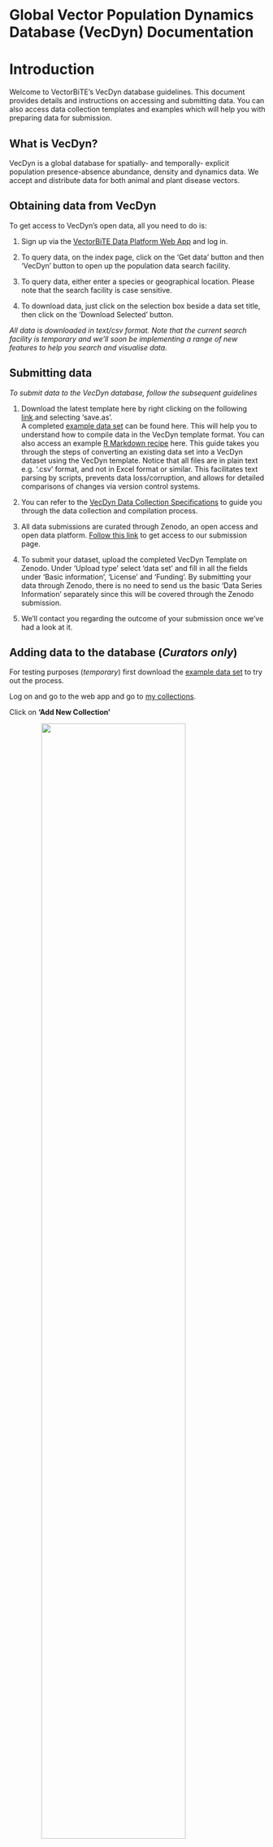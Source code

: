 Global **Vec**tor Population **Dyn**amics Database (VecDyn)
Documentation
================

# Introduction

Welcome to VectorBiTE’s VecDyn database guidelines. This document
provides details and instructions on accessing and submitting data. You
can also access data collection templates and examples which will help
you with preparing data for submission.

## What is VecDyn?

VecDyn is a global database for spatially- and temporally- explicit
population presence-absence abundance, density and dynamics data. We
accept and distribute data for both animal and plant disease vectors.

## Obtaining data from VecDyn

To get access to VecDyn’s open data, all you need to do is:

1.  Sign up via the [VectorBiTE Data Platform Web
    App](http://vectorbyte.org) and log in.

2.  To query data, on the index page, click on the ‘Get data’ button and
    then ‘VecDyn’ button to open up the population data search facility.

3.  To query data, either enter a species or geographical location.
    Please note that the search facility is case sensitive.

4.  To download data, just click on the selection box beside a data set
    title, then click on the ‘Download Selected’ button.

*All data is downloaded in text/csv format.* *Note that the current
search facility is temporary and we’ll soon be implementing a range of
new features to help you search and visualise data.*

## Submitting data

*To submit data to the VecDyn database, follow the subsequent
guidelines*

1.  Download the latest template here by right clicking on the following
    [link](https://raw.githubusercontent.com/vectorbite/VectorBiteDataPlatform/master/static/Documentation/VecDyn/Template%26Scripts/VecDyn_template.csv).and
    selecting ‘save.as’.  
    A completed [example data
    set](https://raw.githubusercontent.com/vectorbite/VectorBiteDataPlatform/master/static/Documentation/VecDyn/Examples/ManateeCountyMosquitoMonitoring/vecdyn_manatee_county_aedes_aegypti.csv)
    can be found here. This will help you to understand how to compile
    data in the VecDyn template format. You can also access an example
    [R Markdown
    recipe](https://raw.githubusercontent.com/vectorbite/VectorBiteDataPlatform/master/static/Documentation/VecDyn/Examples/ManateeCountyMosquitoMonitoring/ManateeCountryMosquitoMonitoring.Rmd)
    here. This guide takes you through the steps of converting an
    existing data set into a VecDyn dataset using the VecDyn template.
    Notice that all files are in plain text e.g. ‘.csv’ format, and not
    in Excel format or similar. This facilitates text parsing by
    scripts, prevents data loss/corruption, and allows for detailed
    comparisons of changes via version control systems.

2.  You can refer to the [VecDyn Data Collection
    Specifications](#vecdyn-data-collection-specifications) to guide you
    through the data collection and compilation process.

3.  All data submissions are curated through Zenodo, an open access and
    open data platform. [Follow this
    link](https://zenodo.org/deposit/new?c=vecdyn) to get access to our
    submission page.

4.  To submit your dataset, upload the completed VecDyn Template on
    Zenodo. Under ‘Upload type’ select ‘data set’ and fill in all the
    fields under ‘Basic information’, ‘License’ and ‘Funding’. By
    submitting your data through Zenodo, there is no need to send us the
    basic ‘Data Series Information’ separately since this will be
    covered through the Zenodo submission.

5.  We’ll contact you regarding the outcome of your submission once
    we’ve had a look at it.

## Adding data to the database (*Curators only*)

For testing purposes (*temporary*) first download the [example data
set](https://raw.githubusercontent.com/vectorbite/VectorBiteDataPlatform/master/static/Documentation/VecDyn/Examples/ManateeCountyMosquitoMonitoring/vecdyn_manatee_county_aedes_aegypti.csv)
to try out the process.

Log on and go to the web app and go to [my
collections](https://vectorbiteonlineplatform.pythonanywhere.com/VectorBiteDataPlatform/vecdyn/my_collections).

Click on **‘Add New
Collection’**

<img src="https://raw.githubusercontent.com/vectorbite/VectorBiteDataPlatform/master/static/Documentation/VecDyn/Images/DataUploadStep1.png" width="75%" style="display: block; margin: auto;" />

The first table captures general information about the data provider and
the data series. A data series may provide centralised information about
one or many related
datasets.

<img src="https://raw.githubusercontent.com/vectorbite/VectorBiteDataPlatform/master/static/Documentation/VecDyn/Images/DataUploadStep2.png" width="75%" style="display: block; margin: auto;" />

Once the collection information has been registered, you now be able to
submit data sets to that collection. Click o ‘Add new data set to
collection’

<img src="https://raw.githubusercontent.com/vectorbite/VectorBiteDataPlatform/master/static/Documentation/VecDyn/Images/DataUploadStep3.png" width="75%" style="display: block; margin: auto;" />

Next select a taxon, it is best to search using the first box first.
When you have found the taxon you are after. Hit the ‘select’ button on
the aligning
row.

<img src="https://raw.githubusercontent.com/vectorbite/VectorBiteDataPlatform/master/static/Documentation/VecDyn/Images/DataUploadStep4.png" width="75%" style="display: block; margin: auto;" />

Next select a geographical location, this either needs to be country or
an Adm1 (e.g. State) or adm2 (county) administrative subdivision. Again,
Hit the ‘select’ button on the aligning ror of your
choice.

<img src="https://raw.githubusercontent.com/vectorbite/VectorBiteDataPlatform/master/static/Documentation/VecDyn/Images/DataUploadStep5.png" width="75%" style="display: block; margin: auto;" />

Next submit all the study data (metadata) and click on submit once you
have completed the
page.

<img src="https://raw.githubusercontent.com/vectorbite/VectorBiteDataPlatform/master/static/Documentation/VecDyn/Images/DataUploadStep6.png" width="75%" style="display: block; margin: auto;" />

Next you need to upload the complete csv. This will only upload fields
related to the time series (sample
data)

<img src="https://raw.githubusercontent.com/vectorbite/VectorBiteDataPlatform/master/static/Documentation/VecDyn/Images/DataUploadStep7.png" width="75%" style="display: block; margin: auto;" />

Once completed, you’ll be taken the final page where you can see all the
sample data relating to the study data. From here you can verify all the
information is correct. If it click on ‘finish’ to be take back the
collections
page.

<img src="https://raw.githubusercontent.com/vectorbite/VectorBiteDataPlatform/master/static/Documentation/VecDyn/Images/DataUploadStep9.png" width="75%" style="display: block; margin: auto;" />

However, if these is a problem you can delete or edit each entry. To
delete all the entries hit ‘select’ all and scroll down to the bottom of
the page and click ‘delete
selected’  
<img src="https://raw.githubusercontent.com/vectorbite/VectorBiteDataPlatform/master/static/Documentation/VecDyn/Images/DataUploadStep8.png" width="75%" style="display: block; margin: auto;" />

# Data Collection Specifications

The following section describes all the fields in the VecDyn data base
and provides details on the rational behind their requirement. This
section will also guide through completing the data collection template.
Note that some fields are required and others are optional, although,
ideally all fields should be completed.

## Collection Information Table (i.e.basic data series information)

The first table captures general information about the data provider and
the data series. A data series may provide centralised information about
one or many related datasets. The following information should be
supplied separately when a data set is
submitted.

| Field Name            | Required | Details                                                                            | Additional Notes                                                                                                  |
| --------------------- | -------- | ---------------------------------------------------------------------------------- | ----------------------------------------------------------------------------------------------------------------- |
| title                 | Yes      | Short title identifying the data series                                            | E.g. “Mosquito Surveillance in Iowa”                                                                              |
| collection\_authority | Yes      | Name of collection authority                                                       | E.g. family name, given names; OR ‘Iowa State                                                                     |
| DOI                   | Optional | Digital Object Identifier (DOI)                                                    | If the data set was already published                                                                             |
| publication\_date     | Yes      | ISO 8601 date format (YYYY-MM-DD)                                                  | In case the data set was already published elsewhere, use the date of first publication.                          |
| description           | Yes      | A short description of the study / data set                                        | E.g. ‘Long term, fixed trapped, municipal surveillance of west Nile vector population in Colorado from 2000-2010” |
| URL                   | Yes      | web link to data set                                                               |                                                                                                                   |
| contact\_name         | Yes      | Name, person, authority, etc…. that may be contacted with inquiries about the data |                                                                                                                   |
| contact\_affiliation  | Optional | Author/contact affiliation                                                         |                                                                                                                   |
| email                 | Optional | Contact email                                                                      |                                                                                                                   |
| ORCID                 | Optional | ORCID code                                                                         | A digital identifier which provides                                                                               |
| keywords              | Optional | Keywords for web searches                                                          |                                                                                                                   |

The next table captures metadata for a study. A study should be regarded
as a set of data for one single species, at a given location over a
specific time period. The metadata should be used to capture information
like the general location of a study and particular methods or equipment
used to collect data on the study organism. Note that data entered into
these fields should be repeated for each time series row/observation. In
effect, the metadata helps to describe the time series
data.

## Study Data Table (i.e. metadata, *part of the VecDyn data collection template))*

| Field Name               | Required | Details                                                                                                            | Additional Notes                                                                                                                                                                                                  |
| ------------------------ | -------- | ------------------------------------------------------------------------------------------------------------------ | ----------------------------------------------------------------------------------------------------------------------------------------------------------------------------------------------------------------- |
| data\_set\_name          | yes      | Short title identifying the data set                                                                               | The title should be related to the data series title and the study organism e.g. “Tiger Mosquito Surveillance in Iowa”                                                                                            |
| taxon\_name              | yes      | Classification of sample collected                                                                                 | Use the Catalogue of Life 2017 check-list to obtain the taxon name, only use names which are classed as ‘accepted’. See <http://www.catalogueoflife.org/annual-checklist/2017/>                                   |
| country                  | yes      | Country where study was conducted                                                                                  | Use the United Nation’s “Standard Country” names. See here <https://unstats.un.org/unsd/methodology/m49/>                                                                                                         |
| location\_description    | yes      | Description of study location                                                                                      | E.g.. town, county, state                                                                                                                                                                                         |
| location\_environment    | optional | General description about the location                                                                             | Where possible, please use the Environment Ontology search feature to characterize the location’s environment (see <http://www.environmentontology.org/Browse-EnvO>)                                              |
| study\_lat\_DD           | optional | Latitude of study area as a decimal degree                                                                         | General location of the study Ranges\[-90,+90\] for latitude (north-south measurement)                                                                                                                            |
| study\_long\_DD          | optional | Longitude of study area as a decimal degree                                                                        | Ranges \[-180,180\] for longitude (east-west measurement)                                                                                                                                                         |
| spatial\_accuracy        | optional | Spatial accuracy of the given coordinates                                                                          | Value between 0 - 6 indicating the accuracy of the location given. 0 = Unknown, 1 = \>100 km radius, 2 = 10 - \<100km, 3 = 1 - \<9km, 4 = 0.1 - 1km, 5 = 10 - 100m, 6 = accurate survey (incl. GPS) \<= 10m       |
| location\_extent         | optional | Indicating the size of the study site.                                                                             | A value between 1 - 4. Where available absolute size is recorded in the Area field. 1 = Region \>10 km radius, 2 = Local Area 1-10 km radius, 3 = Extended Site 0.1-1 km radius, 4 = Precise Site \<0.1 km radius |
| geo\_datum               | optional | Geodetic datum                                                                                                     | E.g.. WGS 84                                                                                                                                                                                                      |
| species\_id\_method      | Optional | Species Identification Method                                                                                      | A description of the methods species identification.                                                                                                                                                              |
| study\_design            | Optional | Study design methodology                                                                                           | Indicate if observational study i.e.prospective , retrospective, or experimental etc                                                                                                                              |
| sampling\_strategy       | Optional | Indicate the strategy used to select the sample                                                                    | E.g. simple random sampling, stratified, convenience sampling, cluster, sampling, census etc.                                                                                                                     |
| sampling\_method         | Optional | Sampling apparatus e.g..trap type, observation method)                                                             | E.g. “CDC light trap w/ CO2”, “Prokopack backpack aspirator”, “Quadrat count”                                                                                                                                     |
| sampling\_protocol       | Optional | How entities were sampled                                                                                          | E.g. ‘Count’, ‘Count (millions)’, ‘Harvest’, ‘Index of abundance’, ‘Index of territories’, ‘Leaf area’, ‘Mean Count’, ‘Not Specified’, ‘Percent cover’ and ‘Sample’.                                              |
| measurement\_unit        | Optional | Unit of measurement                                                                                                | The entity observed. Entries could include, ‘individuals’, ‘adults’, ‘cells’, ‘egg masses’, and ‘pelts’                                                                                                           |
| sample\_collection\_area | Optional | The spatial extent (area or volume) of the sample                                                                  | If relevant (E.g.., when collection method is transect or quadrat), in units of area or volume, the spatial coverage of the sampling unit e.g. “100 m^2”, “1 liter”, “1 ha”, “10m^3”                              |
| value\_transform         | Optional | Note if the original values have been transformed – list details of the reference value of any data transformation | E.g..Base Year, Log, None, Not Specified, Proportion, Unknown, x 1000 lbs                                                                                                                                         |

In the following table, the next set of variables captures the
information required to produce a time-Series dataset. Each row should
represent a separate observation, at a particular point in time. Note
that any additional information about a sub sample can be added here too
e.g. point location of sample sites or sex of a
species.

## Sample Data Table (i.e. time series data, *part of the VecDyn data collection template*))

| Field Name          | Required | Details                                                   | Additional Notes                                                                                                                                                                                                                                                                                                                                                                                                          |
| ------------------- | -------- | --------------------------------------------------------- | ------------------------------------------------------------------------------------------------------------------------------------------------------------------------------------------------------------------------------------------------------------------------------------------------------------------------------------------------------------------------------------------------------------------------- |
| sample\_start\_date | Optional | Start date: ISO 8601 date format (YYYY-MM-DD)             | Only required when the collector wants to sample populations within specific time frames e.g. between when a trap was set and when the sample was collected                                                                                                                                                                                                                                                               |
| sample\_start\_time | Optional | Start time: ISO 8601 time format (hh:mm:ss)               | Only required when the collector wants to sample populations within specific time frames e.g. time example: 15:53:00                                                                                                                                                                                                                                                                                                      |
| sample\_end\_date   | Yes      | Collection date:ISO 8601 time format (hh:mm:ss)           | The date the sample was collected. If collection occurs monthly use the first day of each month i.e. 2001-01-01, 2001-02-01. Date example: 2008-09-15                                                                                                                                                                                                                                                                     |
| sample\_end\_time   | Optional | Time of the sample collection:                            | ISO 8601 time format (hh:mm:ss)                                                                                                                                                                                                                                                                                                                                                                                           |
| value               | Yes      | The numerical amount or result from the sample collection | The population data from study                                                                                                                                                                                                                                                                                                                                                                                            |
| sample\_info        | Optional | Additional sample information                             | Should be used when more information is required to understand the experiment, for example experimental variables, sub-locations, etc.Could report general info regarding sample location. Some users may report wind speeds Examples: “Forest” vs “Field”, “Winter”vs “Summer”, “Inside” vs “Outside”, “200 meters above sea level”                                                                                      |
| sample\_lat\_DD     | Optional | Latitude of sample area as a decimal degree               | Specific location of the sample Ranges \[-90,+90\] for latitude (north-south measurement)                                                                                                                                                                                                                                                                                                                                 |
| sample\_long\_DD    | Optional | Longitude of sample area as a decimal degree              | Ranges \[-180,180\] for longitude (east-west measurement)                                                                                                                                                                                                                                                                                                                                                                 |
| sample\_name        | Optional | A human readable sample name                              | May exist solely for the benefit of the depositor in organizing their data, use their own internal naming conventions etc.Naming convention is not restricted, but any encoded metadata should be revealed in the other data fields. For example, you may name a sample named ‘Aphid1\_StickyTrap\_Jan4,’ but you will still have “Sticky Trap” listed in a Collection Method field, and “Jan 4, 2017” in the date field. |
| sample\_sex         | Optional | Information on the sex of the organism sampled            |                                                                                                                                                                                                                                                                                                                                                                                                                           |

# Data Standardization

## Standardizing Taxonomy

To standardise taxonomy, VecDyn includes the [The Catalogue of Life
database](http://www.catalogueoflife.org), which is the most
comprehensive and authoritative global index of species currently
available. Taxonomic data will be standardised by curators upon the
addition of a dataset to the VecDyn database.

| Field Name           | Name in DB                |
| -------------------- | ------------------------- |
| taxonID              | taxonID                   |
| kingdom              | tax\_kingdom              |
| phylum               | tax\_phylum               |
| class                | tax\_class                |
| order                | tax\_order                |
| superfamily          | tax\_superfamily          |
| family               | tax\_family               |
| genus                | tax\_genus                |
| subgenus             | tax\_subgenus             |
| specificEpithet      | tax\_specificEpithet      |
| infraspecificEpithet | tax\_infraspecificEpithet |
| species              | tax\_species              |

## Standardizing Geo Referencing

In order to standardise geographic information, the [the Global
Administrative Unit Layers (GAUL) 2014
databaset](http://www.fao.org/geonetwork/srv/en/metadata.show?id=12691)
has been incorporated into the VecDyn database. The GAUL database
systematises global administrative regions with a unified coding system
at country, first (e.g. departments) and second administrative levels
(e.g. districts). Each Administrative unit is assigned a unique ID and
is connected to a spatial polygon. Therefore data submitted to the
VecDyn database can be represented spatially, as long as a minimal set
of information is provided by the submitter e.g. country, county,
region,
state.

| Field Name in db    | Description                                                          |
| ------------------- | -------------------------------------------------------------------- |
| ADM\_CODE           | unique code assigned to each administrative unit / shape file        |
| ADM0\_NAME          | country name                                                         |
| ADM1\_NAME          | first administrative subdivision e.g. Florida                        |
| ADM2\_NAME          | first administrative subdivision e.g. Manatee County                 |
| centroid\_latitude  | latitude of centroid representing centre of administrative unit      |
| centroid\_longitude | longitude centroid taking representing centre of administrative unit |

## Standardizing Environmental Descriptions

Environmental descriptors can be standardized using
[ENVO](http://environmentontology.org/Browse-EnvO). ENVO is an ontology
which represents knowledge about environments,environmental processes,
ecosystems, habitats, and related
entities.

## VecDyn Data Base structure (backend)

<img src="https://raw.githubusercontent.com/vectorbite/VectorBiteDataPlatform/master/static/Documentation/VecDyn/Images/vecdyn_er_diagram.png" width="75%" style="display: block; margin: auto;" />

# Templates, Examples & Tutorials

[VecDyn
Template](https://raw.githubusercontent.com/vectorbite/VectorBiteDataPlatform/master/static/Documentation/VecDyn/Template%26Scripts/VecDyn_template.csv).

[Build a VecDyn Template dataframe in R
Markdown](https://raw.githubusercontent.com/vectorbite/VectorBiteDataPlatform/master/static/Documentation/VecDyn/Examples/ManateeCountyMosquitoMonitoring/ManateeCountryMosquitoMonitoring.Rmd).

[Example data
set](https://raw.githubusercontent.com/vectorbite/VectorBiteDataPlatform/master/static/Documentation/VecDyn/Examples/ManateeCountyMosquitoMonitoring/vecdyn_manatee_county_aedes_aegypti.csv)

[R markdown recipe: Clean a data set, transform it into the VecDyn
format and produce a time
series](https://raw.githubusercontent.com/vectorbite/VectorBiteDataPlatform/master/static/Documentation/VecDyn/Examples/ManateeCountyMosquitoMonitoring/ManateeCountryMosquitoMonitoring.Rmd)

# Issues, troubleshooting & suggestions

Any suggestions or todos with regards to the database (e.g. new columns,
schema modifications etc.) can be logged as [Issues on
GitHub](https://github.com/vectorbite/VectorBiteDataPlatform/issues).
Issues allow for discussions among multiple users, file attachments,
colour-coded labels etc.

## Known isses

The FAO’s GUAL data set has been restructured for VecDyn. A new column
was created which represents an individual ID for each admin unit. This
creates a few minor issues, since some region codes are not unique and
therefore, an additional ‘b’ has been added to the end of
each’ADM\_CODE’ which has been used in VecDyn as a ‘Primary
key’

| ADM\_CODE  | ADM2\_NAME                        | ADM1\_NAME   | ADM0\_NAME                  |
| ---------- | --------------------------------- | ------------ | --------------------------- |
| 48472      | Administrative unit not available | Rukwa        | United Republic of Tanzania |
| 48472**b** | Administrative unit not available | Mwanza       | United Republic of Tanzania |
| 22917      | Ifelodun                          | Kwara        | Nigeria                     |
| 23036      | Surulere                          | Oyo          | Nigeria                     |
| 22917**b** | Ifelodun                          | Osun         | Nigeria                     |
| 23036b     | Surulere                          | Lagos        | Nigeria                     |
| 22602      | Osisioma Ngwa                     | Abia         | Nigeria                     |
| 22602**b** | Ukwa West                         | Abia Nigeria |
| 15426      | Gnral. Antonio Elizalde           | Guayas       | Ecuador                     |
| 15426**b** | Milagro                           | Guayas       | Ecuador                     |

# Miscellaneous

The `GPDD` directory also contains the documentation of the [**G**lobal
**P**opulation **D**ynamics
**D**atabase](http://www3.imperial.ac.uk/cpb/databases/gpdd), a
pre-existing database of population dynamics, hosted in Silwood Park,
Imperial College London since 1999. VecDyn aims to learn from both
GPDD’s success and potential shortcomings as it moves forward.
